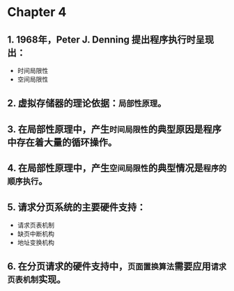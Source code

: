 # Chapter 4
## 1. 1968年，Peter J. Denning 提出程序执行时呈现出：
- 时间局限性
- 空间局限性

## 2. 虚拟存储器的理论依据：`局部性原理`。

## 3. 在局部性原理中，产生`时间局限性`的典型原因是程序中存在着大量的循环操作。

## 4. 在局部性原理中，产生`空间局限性`的典型情况是`程序的顺序执行`。

## 5. 请求分页系统的主要硬件支持：
- 请求页表机制
- 缺页中断机构
- 地址变换机构

## 6. 在分页请求的硬件支持中，`页面置换算法`需要应用`请求页表机制`实现。